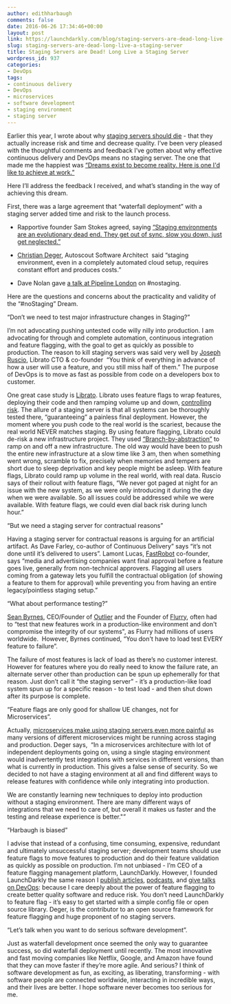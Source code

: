```yaml
---
author: edithharbaugh
comments: false
date: 2016-06-26 17:34:46+00:00
layout: post
link: https://launchdarkly.com/blog/staging-servers-are-dead-long-live-a-staging-server/
slug: staging-servers-are-dead-long-live-a-staging-server
title: Staging Servers are Dead! Long Live a Staging Server
wordpress_id: 937
categories:
- DevOps
tags:
- continuous delivery
- DevOps
- microservices
- software development
- staging environment
- staging server
---
```


Earlier this year, I wrote about why [staging servers should die](http://readwrite.com/2016/01/22/staging-servers/) - that they actually increase risk and time and decrease quality. I’ve been very pleased with the thoughtful comments and feedback I’ve gotten about why effective continuous delivery and DevOps means no staging server. The one that made me the happiest was [“Dreams exist to become reality. Here is one I'd like to achieve at work.”](https://twitter.com/nicomputing/status/692044904931987456)

Here I’ll address the feedback I received, and what’s standing in the way of achieving this dream. 



First, there was a large agreement that “waterfall deployment” with a staging server added time and risk to the launch process. 



 	
  * Rapportive founder Sam Stokes agreed, saying [“Staging environments are an evolutionary dead end. They get out of sync, slow you down, just get neglected.”](https://twitter.com/samstokes/status/690689667306369024)

 	
  * [Christian Deger](https://twitter.com/cdeger?lang=en), Autoscout Software Architect  said “staging environment, even in a completely automated cloud setup, requires constant effort and produces costs.” 

 	
  * Dave Nolan gave [a talk at Pipeline London](https://vimeo.com/162633462) on #nostaging. 




Here are the questions and concerns about the practicality and validity of the “#noStaging” Dream. 



“Don’t we need to test major infrastructure changes in Staging?”

I’m not advocating pushing untested code willy nilly into production. I am advocating for through and complete automation, continuous integration and feature flagging, with the goal to get as quickly as possible to production. The reason to kill staging servers was said very well by [Joseph Ruscio](https://twitter.com/josephruscio?lang=en), Librato CTO & co-founder  “You think of everything in advance of how a user will use a feature, and you still miss half of them.” The purpose of DevOps is to move as fast as possible from code on a developers box to customer. 



One great case study is [Librato](https://www.librato.com/). Librato uses feature flags to wrap features, deploying their code and then ramping volume up and down, [controlling risk](https://blog.launchdarkly.com/powering-continuous-delivery-with-feature-flags/). The allure of a staging server is that all systems can be thoroughly tested there, “guaranteeing” a painless final deployment. However, the moment where you push code to the real world is the scariest, because the real world NEVER matches staging. By using feature flagging, Librato could de-risk a new infrastructure project. They used [“Branch-by-abstraction”](http://paulhammant.com/blog/branch_by_abstraction.html) to ramp on and off a new infrastructure. The old way would have been to push the entire new infrastructure at a slow time like 3 am, then when something went wrong, scramble to fix, precisely when memories and tempers are short due to sleep deprivation and key people might be asleep. With feature flags, Librato could ramp up volume in the real world, with real data. Ruscio says of their rollout with feature flags, “We never got paged at night for an issue with the new system, as we were only introducing it during the day when we were available. So all issues could be addressed while we were available. With feature flags, we could even dial back risk during lunch hour.”



“But we need a staging server for contractual reasons” 

Having a staging server for contractual reasons is arguing for an artificial artifact. As Dave Farley, co-author of Continuous Delivery” says “it’s not done until it’s delivered to users”. Lamont Lucas, [FastRobot](http://www.fastrobot.com/) co-founder, says “media and advertising companies want final approval before a feature goes live, generally from non-technical approvers. Flagging all users coming from a gateway lets you fulfill the contractual obligation (of showing a feature to them for approval) while preventing you from having an entire legacy/pointless staging setup.” 



“What about performance testing?” 

[Sean Byrnes](https://twitter.com/sbyrnes?ref_src=twsrc%5Egoogle%7Ctwcamp%5Eserp%7Ctwgr%5Eauthor), CEO/Founder of [Outlier](http://outlier.ai/) and the Founder of [Flurry](https://twitter.com/FlurryMobile), often had to “test that new features work in a production-like environment and don't compromise the integrity of our systems", as Flurry had millions of users worldwide.  However, Byrnes continued, “You don't have to load test EVERY feature to failure”.

The failure of most features is lack of load as there’s no customer interest. However for features where you do really need to know the failure rate, an alternate server other than production can be spun up ephemerally for that reason. Just don’t call it “the staging server” - it’s a production-like load system spun up for a specific reason - to test load - and then shut down after its purpose is complete. 



“Feature flags are only good for shallow UE changes, not for Microservices”.

Actually, [microservices make using staging servers even more painful](https://blog.launchdarkly.com/why-microservices-need-feature-flags/) as many versions of different microservices might be running across staging and production. Deger says,  “In a microservices architecture with lot of independent deployments going on, using a single staging environment would inadvertently test integrations with services in different versions, than what is currently in production. This gives a false sense of security. So we decided to not have a staging environment at all and find different ways to release features with confidence while only integrating into production.

We are constantly learning new techniques to deploy into production without a staging environment. There are many different ways of integrations that we need to care of, but overall it makes us faster and the testing and release experience is better."”



“Harbaugh is biased” 

I advise that instead of a confusing, time consuming, expensive, redundant and ultimately unsuccessful staging server; development teams should use feature flags to move features to production and do their feature validation as quickly as possible on production. I’m not unbiased - I’m CEO of a feature flagging management platform, LaunchDarkly. However, I founded LaunchDarkly the same reason I [publish articles](http://firstround.com/review/startups-software-development-and-the-art-of-bicycle-maintenance/), [podcasts](https://www.heavybit.com/library/podcasts/to-be-continuous/), and [give talks on DevOps](https://www.youtube.com/watch?v=28ZAoStv-Xw): because I care deeply about the power of feature flagging to create better quality software and reduce risk. You don’t need LaunchDarkly to feature flag - it’s easy to get started with a simple config file or open source library. Deger, is the contributor to an open source framework for feature flagging and huge proponent of no staging servers. 



“Let’s talk when you want to do serious software development”. 

Just as waterfall development once seemed the only way to guarantee success, so did waterfall deployment until recently. The most innovative and fast moving companies like Netflix, Google, and Amazon have found that they can move faster if they’re more agile. And serious? I think of software development as fun, as exciting, as liberating, transforming - with software people are connected worldwide, interacting in incredible ways, and their lives are better. I hope software never becomes too serious for me. 
